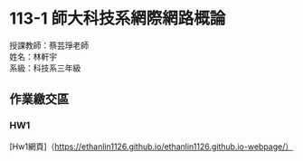 # 113-1 師大科技系網際網路概論<br>
授課教師：蔡芸琤老師<br>
姓名：林軒宇<br>
系級：科技系三年級<br>
## 作業繳交區
### HW1
[Hw1網頁]（https://ethanlin1126.github.io/ethanlin1126.github.io-webpage/）

